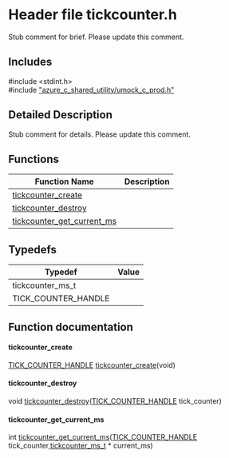 # Header file tickcounter.h 

Stub comment for brief. Please update this comment.

## Includes

\#include <stdint.h>  
\#include ["azure_c_shared_utility/umock_c_prod.h"](iot-c-ref-umock-c-prod-h.md)  

## Detailed Description

Stub comment for details. Please update this comment.

## Functions

Function Name                  | Description                                
--------------------------------|---------------------------------------------
[tickcounter_create](./iot-c-ref-tickcounter-h/tickcounter-create.md)            | 
[tickcounter_destroy](./iot-c-ref-tickcounter-h/tickcounter-destroy.md)            | 
[tickcounter_get_current_ms](./iot-c-ref-tickcounter-h/tickcounter-get-current-ms.md)            | 

## Typedefs

Typedef                        | Value                                
--------------------------------|---------------------------------------------
tickcounter_ms_t            | 
TICK_COUNTER_HANDLE            | 

## Function documentation

#### tickcounter_create 
[TICK_COUNTER_HANDLE](#tickcounter_8h_1ae768079d7100885a5f7a14c1e474356a) [tickcounter_create](#tickcounter_8h_1a58975c98066c833f9a78ec40f8a9da51)(void)

#### tickcounter_destroy 
void [tickcounter_destroy](#tickcounter_8h_1a3e8011efd045ca7d0dcd23759578e5af)([TICK_COUNTER_HANDLE](#tickcounter_8h_1ae768079d7100885a5f7a14c1e474356a) tick_counter)

#### tickcounter_get_current_ms 
int [tickcounter_get_current_ms](#tickcounter_8h_1ae17afabcfd8497d6b95689f620ddac3a)([TICK_COUNTER_HANDLE](#tickcounter_8h_1ae768079d7100885a5f7a14c1e474356a) tick_counter,[tickcounter_ms_t](#tickcounter_8h_1a9ddfa2ac37b8109d6afb1f6432d651a7) * current_ms)

